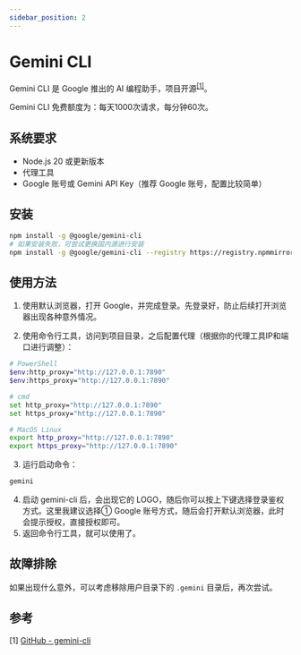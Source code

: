 ```yaml
---
sidebar_position: 2
---
```


# Gemini CLI

Gemini CLI 是 Google 推出的 AI 编程助手，项目开源<sup>[[1]](#参考)</sup>。

Gemini CLI 免费额度为‌：每天1000次请求‌，每分钟60次。

## 系统要求

- Node.js 20 或更新版本
- 代理工具
- Google 账号或 Gemini API Key（推荐 Google 账号，配置比较简单）

## 安装

```bash
npm install -g @google/gemini-cli
# 如果安装失败，可尝试更换国内源进行安装
npm install -g @google/gemini-cli --registry https://registry.npmmirror.com
```

## 使用方法

1. 使用默认浏览器，打开 Google，并完成登录。先登录好，防止后续打开浏览器出现各种意外情况。

2. 使用命令行工具，访问到项目目录，之后配置代理（根据你的代理工具IP和端口进行调整）：

```bash
# PowerShell
$env:http_proxy="http://127.0.0.1:7890"
$env:https_proxy="http://127.0.0.1:7890"

# cmd
set http_proxy="http://127.0.0.1:7890"
set https_proxy="http://127.0.0.1:7890"

# MacOS Linux
export http_proxy="http://127.0.0.1:7890"
export https_proxy="http://127.0.0.1:7890"
```

3. 运行启动命令：

```bash
gemini
```

4. 启动 gemini-cli 后，会出现它的 LOGO，随后你可以按上下键选择登录鉴权方式。这里我建议选择① Google 账号方式，随后会打开默认浏览器，此时会提示授权，直接授权即可。
5. 返回命令行工具，就可以使用了。

## 故障排除

如果出现什么意外，可以考虑移除用户目录下的 `.gemini` 目录后，再次尝试。

## 参考

[1]&nbsp;[GitHub - gemini-cli](https://github.com/google-gemini/gemini-cli)
